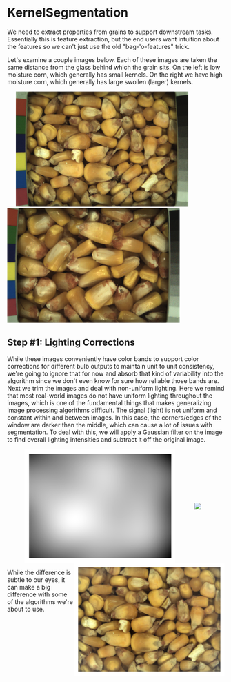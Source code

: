 # KernelSegmentation

We need to extract properties from grains to support downstream tasks.  Essentially this is feature extraction, but the end users want intuition about the features so we can't just use the old "bag-'o-features" trick.

Let's examine a couple images below.  Each of these images are taken the same distance from the glass behind which the grain sits.  On the left is low moisture corn, which generally has small kernels.  On the right we have high moisture corn, which generally has large swollen (larger) kernels.


<img src="Data/NG3_GQ_Corn_11MC_59lbs_50F_2017-11-16_11-0-33_Sensor-1_Frame-36_Ts-1510851850.1548.png" width="400" hspace="20">  <img src="Data/NG3_GQ_Corn_32MC_53lbs_99F_2017-7-18_10-31-45_Sensor-1_Frame-32_Ts-1500374550.1573.png" width="400">

## Step #1:  Lighting Corrections
While these images conveniently have color bands to support color corrections for different bulb outputs to maintain unit to unit consistency, we're going to ignore that for now and absorb that kind of variability into the algorithm since we don't even know for sure how reliable those bands are.  Next we trim the images and deal with non-uniform lighting.  Here we remind that most real-world images do not have uniform lighting throughout the images, which is one of the fundamental things that makes generalizing image processing algorithms difficult.  The signal (light) is not uniform and constant within and between images.  In this case, the corners/edges of the window are darker than the middle, which can cause a lot of issues with segmentation.  To deal with this, we will apply a Gaussian filter on the image to find overall lighting intensities and subtract it off the original image.

<img src="Data/VignettingLowMois.png" width="350" hspace="40" align="center"> <img src="https://previews.123rf.com/images/romanika/romanika1802/romanika180202585/96728794-right-arrow-symbol-line-icon.jpg" width="60" hspace="0" align="center"> <img src="Data/low_mois_vig_corrected.png" width="350" hspace="0" align="right">


While the difference is subtle to our eyes, it can make a big difference with some of the algorithms we're about to use.
